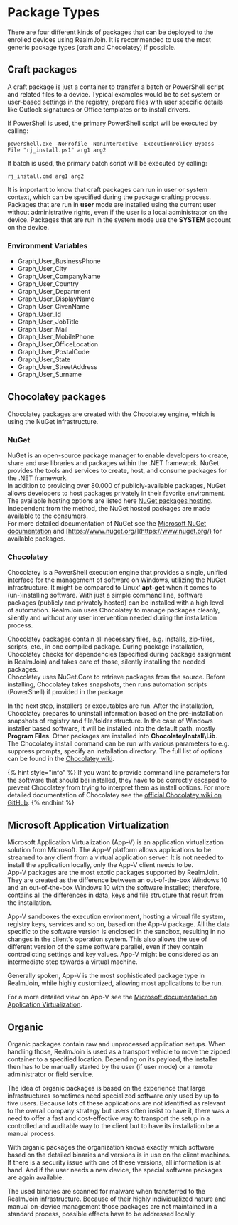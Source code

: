 # Package Types

There are four different kinds of packages that can be deployed to the enrolled devices using RealmJoin. It is recommended to use the most generic package types \(craft and Chocolatey\) if possible.

## Craft packages

A craft package is just a container to transfer a batch or PowerShell script and related files to a device. Typical examples would be to set system or user-based settings in the registry, prepare files with user specific details like Outlook signatures or Office templates or to install drivers.

If PowerShell is used, the primary PowerShell script will be executed by calling:

```text
powershell.exe -NoProfile -NonInteractive -ExecutionPolicy Bypass -File "rj_install.ps1" arg1 arg2
```

If batch is used, the primary batch script will be executed by calling:

```text
rj_install.cmd arg1 arg2
```

It is important to know that craft packages can run in user or system context, which can be specified during the package crafting process.  
Packages that are run in **user** mode are installed using the current user without administrative rights, even if the user is a local administrator on the device. Packages that are run in the system mode use the **SYSTEM** account on the device.

### Environment Variables

* Graph\_User\_BusinessPhone
* Graph\_User\_City
* Graph\_User\_CompanyName
* Graph\_User\_Country
* Graph\_User\_Department
* Graph\_User\_DisplayName
* Graph\_User\_GivenName
* Graph\_User\_Id
* Graph\_User\_JobTitle
* Graph\_User\_Mail
* Graph\_User\_MobilePhone
* Graph\_User\_OfficeLocation
* Graph\_User\_PostalCode
* Graph\_User\_State
* Graph\_User\_StreetAddress
* Graph\_User\_Surname

## Chocolatey packages

Chocolatey packages are created with the Chocolatey engine, which is using the NuGet infrastructure.

### NuGet

NuGet is an open-source package manager to enable developers to create, share and use libraries and packages within the .NET framework. NuGet provides the tools and services to create, host, and consume packages for the .NET framework.  
In addition to providing over 80.000 of publicly-available packages, NuGet allows developers to host packages privately in their favorite environment. The available hosting options are listed here [NuGet packages hosting](https://docs.microsoft.com/en-us/nuget/hosting-packages/overview).  
Independent from the method, the NuGet hosted packages are made available to the consumers.  
For more detailed documentation of NuGet see the [Microsoft NuGet documentation](https://docs.microsoft.com/en-us/nuget/#pivot=start&panel=start-all) and [https://www.nuget.org/](https://www.nuget.org/) for available packages.

### Chocolatey

Chocolatey is a PowerShell execution engine that provides a single, unified interface for the management of software on Windows, utilizing the NuGet infrastructure. It might be compared to Linux' **apt-get** when it comes to \(un-\)installing software. With just a simple command line, software packages \(publicly and privately hosted\) can be installed with a high level of automation. RealmJoin uses Chocolatey to manage packages cleanly, silently and without any user intervention needed during the installation process.

Chocolatey packages contain all necessary files, e.g. installs, zip-files, scripts, etc., in one compiled package. During package installation, Chocolatey checks for dependencies \(specified during package assignment in RealmJoin\) and takes care of those, silently installing the needed packages.  
Chocolatey uses NuGet.Core to retrieve packages from the source. Before installing, Chocolatey takes snapshots, then runs automation scripts \(PowerShell\) if provided in the package.

In the next step, installers or executables are run. After the installation, Chocolatey prepares to uninstall information based on the pre-installation snapshots of registry and file/folder structure. In the case of Windows installer based software, it will be installed into the default path, mostly **Program Files**. Other packages are installed into **ChocolateyInstall\Lib**.  
The Chocolatey install command can be run with various parameters to e.g. suppress prompts, specify an installation directory. The full list of options can be found in the [Chocolatey wiki](https://github.com/chocolatey/choco/wiki/CommandsInstall#options-and-switches).

{% hint style="info" %}
If you want to provide command line parameters for the software that should bei installed, they have to be correctly escaped to prevent Chocolatey from trying to interpret them as install options. For more detailed documentation of Chocolatey see the [official Chocolatey wiki on GitHub](https://github.com/chocolatey/choco/wiki).
{% endhint %}

## Microsoft Application Virtualization

Microsoft Application Virtualization \(App-V\) is an application virtualization solution from Microsoft. The App-V platform allows applications to be streamed to any client from a virtual application server. It is not needed to install the application locally, only the App-V client needs to be.  
App-V packages are the most exotic packages supported by RealmJoin. They are created as the difference between an out-of-the-box Windows 10 and an out-of-the-box Windows 10 with the software installed; therefore, contains all the differences in data, keys and file structure that result from the installation.

App-V sandboxes the execution environment, hosting a virtual file system, registry keys, services and so on, based on the App-V package. All the data specific to the software version is enclosed in the sandbox, resulting in no changes in the client's operation system. This also allows the use of different version of the same software parallel, even if they contain contradicting settings and key values. App-V might be considered as an intermediate step towards a virtual machine.

Generally spoken, App-V is the most sophisticated package type in RealmJoin, while highly customized, allowing most applications to be run.  
  
For a more detailed view on App-V see the [Microsoft documentation on Application Virtualization](https://technet.microsoft.com/en-us/library/hh826068.aspx).

## Organic

Organic packages contain raw and unprocessed application setups. When handling those, RealmJoin is used as a transport vehicle to move the zipped container to a specified location. Depending on its payload, the installer then has to be manually started by the user \(if user mode\) or a remote administrator or field service.

The idea of organic packages is based on the experience that large infrastructures sometimes need specialized software only used by up to five users. Because lots of these applications are not identified as relevant to the overall company strategy but users often insist to have it, there was a need to offer a fast and cost-effective way to transport the setup in a controlled and auditable way to the client but to have its installation be a manual process.

With organic packages the organization knows exactly which software based on the detailed binaries and versions is in use on the client machines. If there is a security issue with one of these versions, all information is at hand. And if the user needs a new device, the special software packages are again available.

The used binaries are scanned for malware when transferred to the RealmJoin infrastructure. Because of their highly individualized nature and manual on-device management those packages are not maintained in a standard process, possible effects have to be addressed locally.

